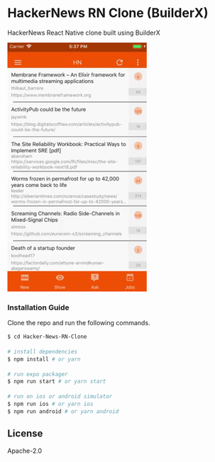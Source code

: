# HackerNews RN Clone (BuilderX)

HackerNews React Native clone built using BuilderX

![Preview](./src/assets/FinalDevice.gif)

### Installation Guide

Clone the repo and run the following commands.

```sh
$ cd Hacker-News-RN-Clone

# install dependencies
$ npm install # or yarn

# run expo packager
$ npm run start # or yarn start

# run on ios or android simulator
$ npm run ios # or yarn ios
$ npm run android # or yarn android
```

## License

Apache-2.0
